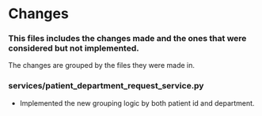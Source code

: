 # Changes

### This files includes the changes made and the ones that were considered but not implemented.

The changes are grouped by the files they were made in.

### services/patient_department_request_service.py
- Implemented the new grouping logic by both patient id and department.


